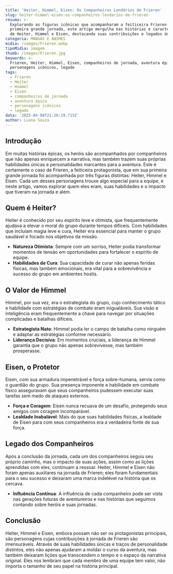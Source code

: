 ```yaml
---
title: 'Heiter, Himmel, Eisen: Os Companheiros Lendários de Frieren'
slug: heiter-himmel-eisen-os-companheiros-lendarios-de-frieren
resumo: >-
  Explorando as figuras icônicas que acompanharam a feiticeira Frieren em sua
  primeira grande jornada, este artigo mergulha nas histórias e características
  de Heiter, Himmel e Eisen, destacando suas contribuições e legados únicos.
categoria: MANGÁS E ANIMES
midia: /images/Frieren.webp
tipoMidia: imagem
thumb: /images/Frieren.jpg
keywords: >-
  Frieren, Heiter, Himmel, Eisen, companheiros de jornada, aventura épica,
  personagens icônicos, legado
tags:
  - Frieren
  - Heiter
  - Himmel
  - Eisen
  - companheiros de jornada
  - aventura épica
  - personagens icônicos
  - legado
data: '2025-04-08T21:26:19.715Z'
author: Luana Souza
---
```


## Introdução
Em muitas histórias épicas, os heróis são acompanhados por companheiros que não apenas enriquecem a narrativa, mas também trazem suas próprias habilidades únicas e personalidades marcantes para a aventura. Este é certamente o caso de Frieren, a feiticeira protagonista, que em sua primeira grande jornada foi acompanhada por três figuras distintas: Heiter, Himmel e Eisen. Cada um desses personagens trouxe algo especial para a equipe, e neste artigo, vamos explorar quem eles eram, suas habilidades e o impacto que tiveram na jornada e além.

## Quem é Heiter?
Heiter é conhecido por seu espírito leve e otimista, que frequentemente ajudava a elevar o moral do grupo durante tempos difíceis. Com habilidades que incluíam magia leve e cura, Heiter era essencial para manter o grupo saudável e focado nos objetivos da missão.
- **Natureza Otimista**: Sempre com um sorriso, Heiter podia transformar momentos de tensão em oportunidades para fortalecer o espírito de equipe.
- **Habilidades de Cura**: Sua capacidade de curar não apenas feridas físicas, mas também emocionais, era vital para a sobrevivência e sucesso do grupo em ambientes hostis.

## O Valor de Himmel
Himmel, por sua vez, era o estrategista do grupo, cujo conhecimento tático e habilidade com estratégias de combate eram inigualáveis. Sua visão e inteligência eram frequentemente a chave para navegar por situações complicadas e batalhas difíceis.
- **Estrategista Nato**: Himmel podia ler o campo de batalha como ninguém e adaptar as estratégias conforme necessário.
- **Liderança Decisiva**: Em momentos cruciais, a liderança de Himmel garantia que o grupo não apenas sobrevivesse, mas também prosperasse.

## Eisen, o Protetor
Eisen, com sua armadura impenetrável e força sobre-humana, servia como o guardião do grupo. Sua presença imponente e habilidade em combate físico asseguravam que seus companheiros pudessem executar suas tarefas sem medo de ataques externos.
- **Força e Coragem**: Eisen nunca recuava de um desafio, protegendo seus amigos com coragem incomparável.
- **Lealdade Inabalável**: Mais do que suas habilidades físicas, a lealdade de Eisen para com seus companheiros era a verdadeira fonte de sua força.

## Legado dos Companheiros
Após a conclusão da jornada, cada um dos companheiros seguiu seu próprio caminho, mas o impacto de suas ações, assim como as lições aprendidas com eles, continuam a ressoar. Heiter, Himmel e Eisen não foram apenas auxiliares na jornada de Frieren; eles foram fundamentais para o seu sucesso e deixaram uma marca indelével na história que os cercava.
- **Influência Contínua**: A influência de cada companheiro pode ser vista nas gerações futuras de aventureiros e nas histórias que seguimos contando sobre heróis e suas jornadas.

## Conclusão
Heiter, Himmel e Eisen, embora possam não ser os protagonistas principais, são personagens cujas contribuições à jornada de Frieren são imensuráveis. Através de suas habilidades únicas e traços de personalidade distintos, eles não apenas ajudaram a moldar o curso da aventura, mas também deixaram lições que transcendem o tempo e o espaço da narrativa original. Eles nos lembram que cada membro de uma equipe tem valor, não importa o tamanho de seu papel na história principal.
